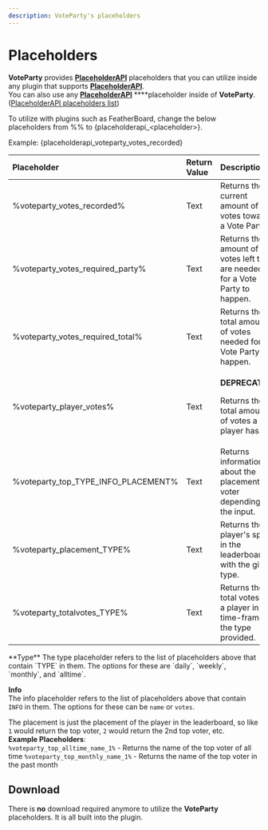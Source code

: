 ```yaml
---
description: VoteParty's placeholders
---
```


# Placeholders

**VoteParty** provides [**PlaceholderAPI**](https://placeholderapi.com) placeholders that you can utilize inside any plugin that supports [**PlaceholderAPI**](https://placeholderapi.com).  
You can also use any [**PlaceholderAPI**](https://placeholderapi.com) ****placeholder inside of **VoteParty**. \([PlaceholderAPI placeholders list](https://helpch.at/placeholders)\)  
  
To utilize with plugins such as FeatherBoard, change the below placeholders from %% to {placeholderapi\_&lt;placeholder&gt;}.  
  
Example: {placeholderapi\_voteparty\_votes\_recorded}

<table>
  <thead>
    <tr>
      <th style="text-align:left">Placeholder</th>
      <th style="text-align:left">Return Value</th>
      <th style="text-align:left">Description</th>
    </tr>
  </thead>
  <tbody>
    <tr>
      <td style="text-align:left">%voteparty_votes_recorded%</td>
      <td style="text-align:left">Text</td>
      <td style="text-align:left">Returns the current amount of votes towards a Vote Party.</td>
    </tr>
    <tr>
      <td style="text-align:left">%voteparty_votes_required_party%</td>
      <td style="text-align:left">Text</td>
      <td style="text-align:left">Returns the amount of votes left that are needed for a Vote Party to happen.</td>
    </tr>
    <tr>
      <td style="text-align:left">%voteparty_votes_required_total%</td>
      <td style="text-align:left">Text</td>
      <td style="text-align:left">Returns the total amount of votes needed for a Vote Party to happen.</td>
    </tr>
    <tr>
      <td style="text-align:left">%voteparty_player_votes%</td>
      <td style="text-align:left">Text</td>
      <td style="text-align:left">
        <p><b>DEPRECATED.</b>
        </p>
        <p>Returns the total amount of votes a player has.</p>
      </td>
    </tr>
    <tr>
      <td style="text-align:left">%voteparty_top_TYPE_INFO_PLACEMENT%</td>
      <td style="text-align:left">Text</td>
      <td style="text-align:left">Returns information about the placement voter depending on the input.</td>
    </tr>
    <tr>
      <td style="text-align:left">%voteparty_placement_TYPE%</td>
      <td style="text-align:left">Text</td>
      <td style="text-align:left">Returns the player&apos;s spot in the leaderboard with the given type.</td>
    </tr>
    <tr>
      <td style="text-align:left">%voteparty_totalvotes_TYPE%</td>
      <td style="text-align:left">Text</td>
      <td style="text-align:left">Returns the total votes of a player in the time-frame of the type provided.</td>
    </tr>
  </tbody>
</table>**Type**  
The type placeholder refers to the list of placeholders above that contain `TYPE` in them. The options for these are `daily`, `weekly`, `monthly`, and `alltime`.

**Info**  
The info placeholder refers to the list of placeholders above that contain `INFO` in them. The options for these can be `name` or `votes`.  
  
 The placement is just the placement of the player in the leaderboard, so like `1` would return the top voter, `2` would return the 2nd top voter, etc.  
 **Example Placeholders**:   
`%voteparty_top_alltime_name_1%` - Returns the name of the top voter of all time `%voteparty_top_monthly_name_1%` - Returns the name of the top voter in the past month

## Download

There is **no** download required anymore to utilize the **VoteParty** placeholders. It is all built into the plugin.

